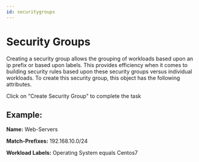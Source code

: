 ```yaml
---
id: securitygroups
---
```


# Security Groups
Creating a security group allows the grouping of workloads based upon an ip prefix or based upon labels.  This provides efficiency when it comes to building security rules based upon these security groups versus individual workloads.  To create this security group, this object has the following attributes.

<load-table group:security obj:ApiObjectMeta
            include:name >
<load-table group:security obj:SecuritySecurityGroupSpec
            omitHeader: true >


Click on "Create Security Group" to complete the task

## Example:

**Name:** Web-Servers

**Match-Prefixes:** 192.168.10.0/24

**Workload Labels:** Operating System  equals Centos7
